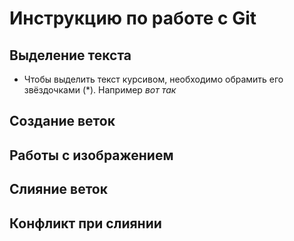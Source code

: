 # Инструкцию по работе с Git 

## Выделение текста
* Чтобы выделить текст курсивом, необходимо обрамить его звёздочками (*). Например *вот так* 
## Создание веток

## Работы с изображением

## Слияние веток

## Конфликт при слиянии